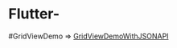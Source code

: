 # Flutter-
#GridViewDemo => <a href="https://github.com/PyaePhyoAung98/Flutter-/tree/gridview">GridViewDemoWithJSONAPI</a>
